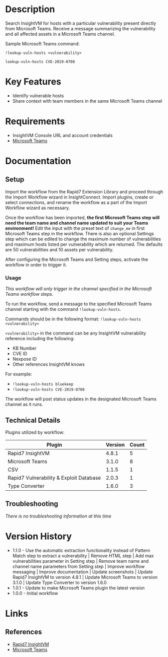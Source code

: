 # Description

Search InsightVM for hosts with a particular vulnerability present directly from Microsoft Teams. Receive a message summarizing the vulnerability and all affected assets in a Microsoft Teams channel.

Sample Microsoft Teams command:

`!lookup-vuln-hosts <vulnerability>`

`lookup-vuln-hosts CVE-2019-0708`

# Key Features

* Identify vulnerable hosts
* Share context with team members in the same Microsoft Teams channel

# Requirements

* InsightVM Console URL and account credentials
* [Microsoft Teams](https://insightconnect.help.rapid7.com/docs/microsoft-teams)

# Documentation

## Setup

Import the workflow from the Rapid7 Extension Library and proceed through the Import Workflow wizard in InsightConnect. Import plugins, create or select connections, and rename the workflow as a part of the Import Workflow wizard as necessary.

Once the workflow has been imported, **the first Microsoft Teams step will need the team name and channel name updated to suit your Teams environment!** Edit the input with the preset text of `change_me` in first Microsoft Teams step in the workflow. There is also an optional Settings step which can be edited to change the maximum number of vulnerabilities and maximum hosts listed per vulnerability which are returned. The defaults are 50 vulnerabilities and 10 assets per vulnerability.

After configuring the Microsoft Teams and Setting steps, activate the workflow in order to trigger it.

### Usage

*This workflow will only trigger in the channel specified in the Microsoft Teams workflow steps.*

To run the workflow, send a message to the specified Microsoft Teams channel starting with the command `!lookup-vuln-hosts`.

Commands should be in the following format: `!lookup-vuln-hosts <vulnerability>`

`<vulnerability>` in the command can be any InsightVM vulnerability reference including the following:
* KB Number
* CVE ID
* Nexpose ID
* Other references InsightVM knows

For example:
* `!lookup-vuln-hosts bluekeep`
* `!lookup-vuln-hosts CVE-2019-0708`

The workflow will post status updates in the designated Microsoft Teams channel as it runs.

## Technical Details

Plugins utilized by workflow:

|Plugin|Version|Count|
|----|----|--------|
|Rapid7 InsightVM|4.8.1|5|
|Microsoft Teams|3.1.0|8|
|CSV|1.1.5|1|
|Rapid7 Vulnerability & Exploit Database|2.0.3|1|
|Type Converter|1.6.0|3|

## Troubleshooting

_There is no troubleshooting information at this time_

# Version History

* 1.1.0 - Use the automatic extraction functionality instead of Pattern Match step to extract a vulnerability | Remove HTML step | Add max vulnerabilities parameter in Setting step | Remove team name and channel name parameters from Setting step | Improve workflow messaging | Improve documentation | Update screenshots | Update Rapid7 InsightVM to version 4.8.1 | Update Microsoft Teams to version 3.1.0 | Update Type Converter to version 1.6.0
* 1.0.1 - Update to make Microsoft Teams plugin the latest version
* 1.0.0 - Initial workflow

# Links

## References

* [Rapid7 InsightVM](https://www.rapid7.com/products/insightvm)
* [Microsoft Teams](https://insightconnect.help.rapid7.com/docs/microsoft-teams)
